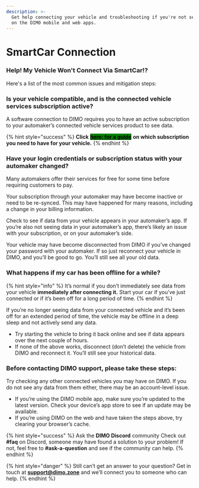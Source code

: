 ```yaml
---
description: >-
  Get help connecting your vehicle and troubleshooting if you're not seeing data
  on the DIMO mobile and web apps.
---
```


# SmartCar Connection

### Help! My Vehicle Won't Connect Via SmartCar!? &#x20;

Here's a list of the most common issues and mitigation steps:&#x20;

### Is your vehicle compatible, and is the connected vehicle services subscription active?

A software connection to DIMO requires you to have an active subscription to your automaker’s connected vehicle services product to see data.&#x20;

{% hint style="success" %}
**Click** [<mark style="background-color:green;">**here: for a guide**</mark>](https://www.notion.so/Brand-Subscription-Information-751db7c79b8348b293ef12d4c6b9c982) **on which subscription you need to have for your vehicle.**
{% endhint %}

### Have your login credentials or subscription status with your automaker changed?&#x20;

Many automakers offer their services for free for some time before requiring customers to pay.&#x20;

Your subscription through your automaker may have become inactive or need to be re-synced. This may have happened for many reasons, including a change in your billing information.&#x20;

Check to see if data from your vehicle appears in your automaker’s app. If you’re also not seeing data in your automaker’s app, there’s likely an issue with your subscription, or on your automaker’s side.

Your vehicle may have become disconnected from DIMO if you’ve changed your password with your automaker. If so just reconnect your vehicle in DIMO, and you’ll be good to go. You’ll still see all your old data.&#x20;

### What happens if my car has been offline for a while?

{% hint style="info" %}
It’s normal if you don’t immediately see data from your vehicle **immediately after connecting it.** Start your car if you’ve just connected or if it’s been off for a long period of time.&#x20;
{% endhint %}

If you’re no longer seeing data from your connected vehicle and it’s been off for an extended period of time, the vehicle may be offline in a deep sleep and not actively send any data.&#x20;

* Try starting the vehicle to bring it back online and see if data appears over the next couple of hours.&#x20;
* If none of the above works, disconnect (don’t delete) the vehicle from DIMO and reconnect it. You’ll still see your historical data.

### Before contacting DIMO support, please take these steps:&#x20;

Try checking any other connected vehicles you may have on DIMO. If you do not see any data from them either, there may be an account-level issue.&#x20;

* If you’re using the DIMO mobile app, make sure you’re updated to the latest version. Check your device’s app store to see if an update may be available.&#x20;
* If you’re using DIMO on the web and have taken the steps above, try clearing your browser’s cache.&#x20;

{% hint style="success" %}
Ask the **DIMO Discord** community Check out **#faq** on Discord, someone may have found a solution to your problem! If not, feel free to **#ask-a-question** and see if the community can help.
{% endhint %}

{% hint style="danger" %}
Still can’t get an answer to your question? Get in touch at **support@dimo.zone** and we’ll connect you to someone who can help.
{% endhint %}

